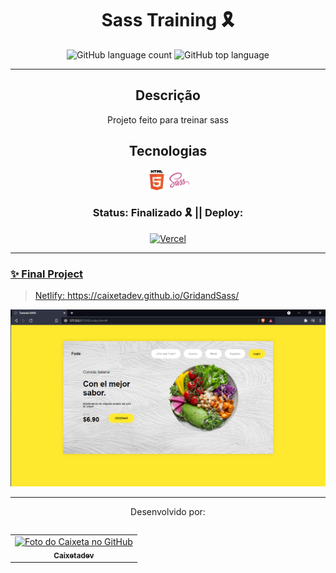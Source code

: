 <h1 align = "center">Sass Training 🎗</h1>
<p align = "center"><img alt="GitHub language count" src="https://img.shields.io/github/languages/count/Caixetadev/sasstraining">
  <img alt="GitHub top language" src="https://img.shields.io/github/languages/top/caixetadev/sasstraining?color=green">
  
  ---
  
 <h2 align = "center"> Descrição </h2>
 <p align = "center">Projeto feito para treinar sass</p>

<h2 align = "center">Tecnologias</h2>

<p align = "center">
<code><img height="32" src="https://raw.githubusercontent.com/github/explore/80688e429a7d4ef2fca1e82350fe8e3517d3494d/topics/html/html.png" alt="HTML5"/></code>
<code><img height="32" src="https://raw.githubusercontent.com/github/explore/80688e429a7d4ef2fca1e82350fe8e3517d3494d/topics/sass/sass.png" alt="CSS"/></code>

</p>

<h3 align = "center">Status: Finalizado 🎗 || Deploy: </h3>  
<p align = "center"><a href = "https://caixetadev.github.io/GridandSass/"><img alt="Vercel" src="https://img.shields.io/badge/vercel%20-%23000000.svg?&style=for-the-badge&logo=vercel&logoColor=white"/</a></p>

---
### ✨ Final Project
> Netlify: https://caixetadev.github.io/GridandSass/
<p align="center">
  <img src="https://github.com/Caixetadev/SassTraining/blob/main/assets/img/home.png?raw=true" alt="Photo Home" />
</p>

---

<p align = "center"> Desenvolvido por:</p>

<table align="left"> <tr Style display inline-block> <td align="center"> <a href="https://github.com/Caixetadev"> <img src="https://avatars.githubusercontent.com/u/87894998?v=4" width="100px;" alt="Foto do Caixeta no GitHub"/><br> <sub> <b>Caixetadev</b> </sub> </a> </td> </table>

---
